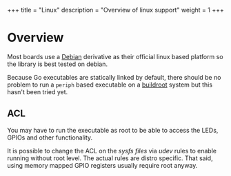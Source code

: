+++
title = "Linux"
description = "Overview of linux support"
weight = 1
+++

# Overview

Most boards use a [Debian](http://debian.org/) derivative as their official
linux based platform so the library is best tested on debian.

Because Go executables are statically linked by default, there should be no
problem to run a `periph` based executable on a
[buildroot](https://buildroot.org/) system but this hasn't been tried yet.


## ACL

You may have to run the executable as root to be able to access the LEDs, GPIOs
and other functionality.

It is possible to change the ACL on the _sysfs files_ via _udev_ rules to enable
running without root level. The actual rules are distro specific. That said,
using memory mapped GPIO registers usually require root anyway.
